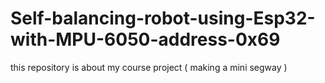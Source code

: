 # Self-balancing-robot-using-Esp32-with-MPU-6050-address-0x69
this repository is about my course project ( making a mini segway )
